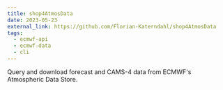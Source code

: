 ```yaml
---
title: shop4AtmosData
date: 2023-05-23
external_link: https://github.com/Florian-Katerndahl/shop4AtmosData
tags:
  - ecmwf-api
  - ecmwf-data
  - cli
---
```


Query and download forecast and CAMS-4 data from ECMWF's Atmospheric Data Store.
